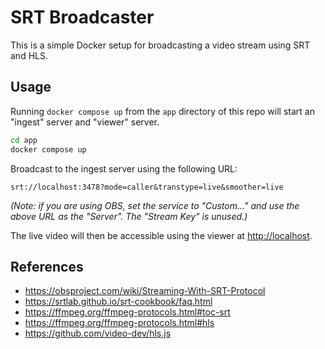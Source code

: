 # SRT Broadcaster

This is a simple Docker setup for broadcasting a video stream using SRT and HLS.


## Usage

Running `docker compose up` from the `app` directory of this repo will start an "ingest" server and "viewer" server.

```sh
cd app
docker compose up
```

Broadcast to the ingest server using the following URL:

```
srt://localhost:3478?mode=caller&transtype=live&smoother=live
```

_(Note: if you are using OBS, set the service to "Custom..." and use the above URL as the "Server". The "Stream Key" is unused.)_

The live video will then be accessible using the viewer at [http://localhost](http://localhost).

## References

* https://obsproject.com/wiki/Streaming-With-SRT-Protocol
* https://srtlab.github.io/srt-cookbook/faq.html
* https://ffmpeg.org/ffmpeg-protocols.html#toc-srt
* https://ffmpeg.org/ffmpeg-protocols.html#hls
* https://github.com/video-dev/hls.js
